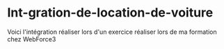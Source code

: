 # Int-gration-de-location-de-voiture
Voici l'intégration réaliser lors d'un exercice réaliser lors de ma formation chez WebForce3
